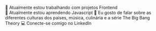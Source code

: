 🏢 Atualmente estou trabalhando com projetos Frontend<br>
🌱 Atualmente estou aprendendo Javascript
💬 Eu gosto de falar sobre as diferentes culturas dos países, música, culinária e a série The Big Bang Theory
💻 Conecte-se comigo no LinkedIn

